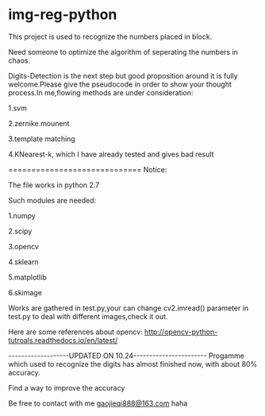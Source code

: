# img-reg-python

This project is used to recognize the numbers placed in block.

Need someone to optimize the algorithm of seperating the numbers in chaos.

Digits-Detection is the next step but good proposition around it is fully welcome.Please give the pseudocode in 
order to show your thought process.In me,flowing methods are under consideration:

1.svm

2.zernike.mounent

3.template matching

4.KNearest-k, which I have already tested and gives bad result

=============================
Notice:

The file works in python 2.7

Such modules are needed:

1.numpy

2.scipy

3.opencv

4.sklearn

5.matplotlib

6.skimage

Works are gathered in test.py,your can change cv2.imread() parameter in test.py to deal with different images,check it out.

Here are some references about opencv:
http://opencv-python-tutroals.readthedocs.io/en/latest/



-------------------UPDATED ON 10.24-----------------------
Progamme which used to recognize the digits has almost finished now, with about 80% accuracy.

Find a way to improve the accuracy


Be free to contact with me gaojieqi888@163.com haha



